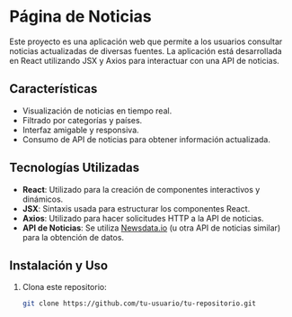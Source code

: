# Página de Noticias

Este proyecto es una aplicación web que permite a los usuarios consultar noticias actualizadas de diversas fuentes. La aplicación está desarrollada en React utilizando JSX y Axios para interactuar con una API de noticias.

## Características

- Visualización de noticias en tiempo real.
- Filtrado por categorías y países.
- Interfaz amigable y responsiva.
- Consumo de API de noticias para obtener información actualizada.

## Tecnologías Utilizadas

- **React**: Utilizado para la creación de componentes interactivos y dinámicos.
- **JSX**: Sintaxis usada para estructurar los componentes React.
- **Axios**: Utilizado para hacer solicitudes HTTP a la API de noticias.
- **API de Noticias**: Se utiliza [Newsdata.io](https://newsdata.io/) (u otra API de noticias similar) para la obtención de datos.

## Instalación y Uso

1. Clona este repositorio:
   ```bash
   git clone https://github.com/tu-usuario/tu-repositorio.git
